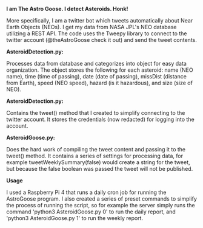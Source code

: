**I am The Astro Goose. I detect Asteroids. Honk!**

More specifically, I am a twitter bot which tweets automatically about Near Earth Objects (NEOs). I get my data from NASA JPL's NEO database utilizing a REST API. The code uses the Tweepy library to connect to the twitter account (@theAstroGoose check it out) and send the tweet contents. 

**AsteroidDetection.py:**

Processes data from database and categorizes into object for easy data organization. The object stores the following for each asteroid: name (NEO name), time (time of passing), date (date of passing), missDist (distance from Earth), speed (NEO speed), hazard (is it hazardous), and size (size of NEO).

**AsteroidDetection.py:**

Contains the tweet() method that I created to simplify connecting to the twitter account. It stores the credentials (now redacted) for logging into the account.

**AsteroidGoose.py:**

Does the hard work of compiling the tweet content and passing it to the tweet() method. It contains a series of settings for processing data, for example tweetWeeklySummary(false) would create a string for the tweet, but because the false boolean was passed the tweet will not be published.

**Usage**

I used a Raspberry Pi 4 that runs a daily cron job for running the AstroGoose program. I also created a series of preset commands to simplify the process of running the script, so for example the server simply runs the command 'python3 AsteroidGoose.py 0' to run the daily report, and 'python3 AsteroidGoose.py 1' to run the weekly report.
